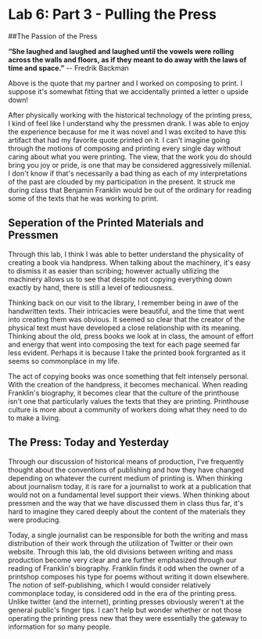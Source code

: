 # Lab 6: Part 3 - Pulling the Press

##The Passion of the Press

__“She laughed and laughed and laughed until the vowels were rolling across the walls and floors, as if they meant to do away with the laws of time and space.”__ -- Fredrik Backman

Above is the quote that my partner and I worked on composing to print. I suppose it's somewhat fitting that we accidentally printed a letter o upside down!

After physically working with the historical technology of the printing press, I kind of feel like I understand why the pressmen drank. I was able to enjoy the experience because for me it was novel and I was excited to have this artifact that had my favorite quote printed on it. I can't imagine going through the motions of composing and printing every single day without caring about what you were printing. The view, that the work you do should bring you joy or pride, is one that may be considered aggressively millenial. I don't know if that's necessarily a bad thing as each of my interpretations of the past are clouded by my participation in the present. It struck me during class that Benjamin Franklin would be out of the ordinary for reading some of the texts that he was working to print. 

## Seperation of the Printed Materials and Pressmen

Through this lab, I think I was able to better understand the physicality of creating a book via handpress. When talking about the machinery, it's easy to dismiss it as easier than scribing; however actually utilizing the machinery allows us to see that despite not copying everything down exactly by hand, there is still a level of tediousness.

Thinking back on our visit to the library, I remember being in awe of the handwritten texts. Their intricacies were beautiful, and the time that went into creating them was obvious. It seemed so clear that the creator of the physical text must have developed a close relationship with its meaning. Thinking about the old, press books we look at in class, the amount of effort and energy that went into composing the text for each page seemed far less evident. Perhaps it is because I take the printed book forgranted as it seems so commonplace in my life. 

The act of copying books was once something that felt intensely personal. With the creation of the handpress, it becomes mechanical. When reading Franklin's biography, it becomes clear that the culture of the printhouse isn't one that particularly values the texts that they are printing. Printhouse culture is more about a community of workers doing what they need to do to make a living. 
 
## The Press: Today and Yesterday
Through our discussion of historical means of production, I've frequently thought about the conventions of publishing and how they have changed depending on whatever the current medium of printing is. When thinking about journalism today, it is rare for a journalist to work at a publication that would not on a fundamental level support their views. When thinking about pressmen and the way that we have discussed them in class thus far, it's hard to imagine they cared deeply about the content of the materials they were producing.

Today, a single journalist can be responsible for both the writing and mass distribution of their work through the utilization of Twitter or their own website. Through this lab, the old divisions between writing and mass production become very clear and are further emphasized through our reading of Franklin's biography. Franklin finds it odd when the owner of a printshop composes his type for poems without writing it down elsewhere. The notion of self-publishing, which I would consider relatively commonplace today, is considered odd in the era of the printing press. Unlike twitter (and the internet), printing presses obviously weren't at the general public's finger tips. I can't help but wonder whether or not those operating the printing press new that they were essentially the gateway to information for so many people.   